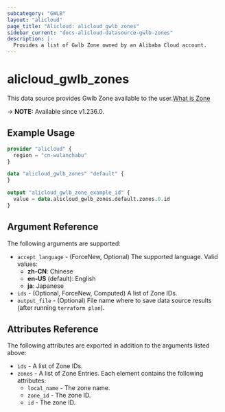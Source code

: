 ```yaml
---
subcategory: "GWLB"
layout: "alicloud"
page_title: "Alicloud: alicloud_gwlb_zones"
sidebar_current: "docs-alicloud-datasource-gwlb-zones"
description: |-
  Provides a list of Gwlb Zone owned by an Alibaba Cloud account.
---
```


# alicloud_gwlb_zones

This data source provides Gwlb Zone available to the user.[What is Zone](https://www.alibabacloud.com/help/en/)

-> **NOTE:** Available since v1.236.0.

## Example Usage

```terraform
provider "alicloud" {
  region = "cn-wulanchabu"
}

data "alicloud_gwlb_zones" "default" {
}

output "alicloud_gwlb_zone_example_id" {
  value = data.alicloud_gwlb_zones.default.zones.0.id
}
```

## Argument Reference

The following arguments are supported:
* `accept_language` - (ForceNew, Optional) The supported language. Valid values:
  - **zh-CN**: Chinese
  - **en-US** (default): English
  - **ja**: Japanese
* `ids` - (Optional, ForceNew, Computed) A list of Zone IDs.
* `output_file` - (Optional) File name where to save data source results (after running `terraform plan`).


## Attributes Reference

The following attributes are exported in addition to the arguments listed above:
* `ids` - A list of Zone IDs.
* `zones` - A list of Zone Entries. Each element contains the following attributes:
  * `local_name` - The zone name.
  * `zone_id` - The zone ID.
  * `id` - The zone ID.
